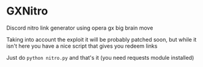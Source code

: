 # GXNitro
Discord nitro link generator using opera gx big brain move

Taking into account the exploit it will be probably patched soon, but while it isn't here you have a nice script that gives you redeem links

Just do `python nitro.py` and that's it (you need requests module installed)
